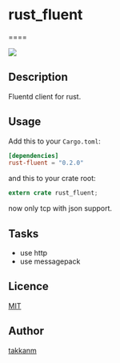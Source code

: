 # rust_fluent
====

![](https://travis-ci.org/takkanm/rust_fluent.svg?branch=master)

## Description

Fluentd client for rust.

## Usage

Add this to your `Cargo.toml`:

```toml
[dependencies]
rust-fluent = "0.2.0"
```

and this to your crate root:

```rust
extern crate rust_fluent;
```

now only tcp with json  support.

## Tasks

- use http
- use messagepack

## Licence

[MIT](https://github.com/takkanm/tool/blob/master/LICENCE)

## Author

[takkanm](https://github.com/takkanm)
